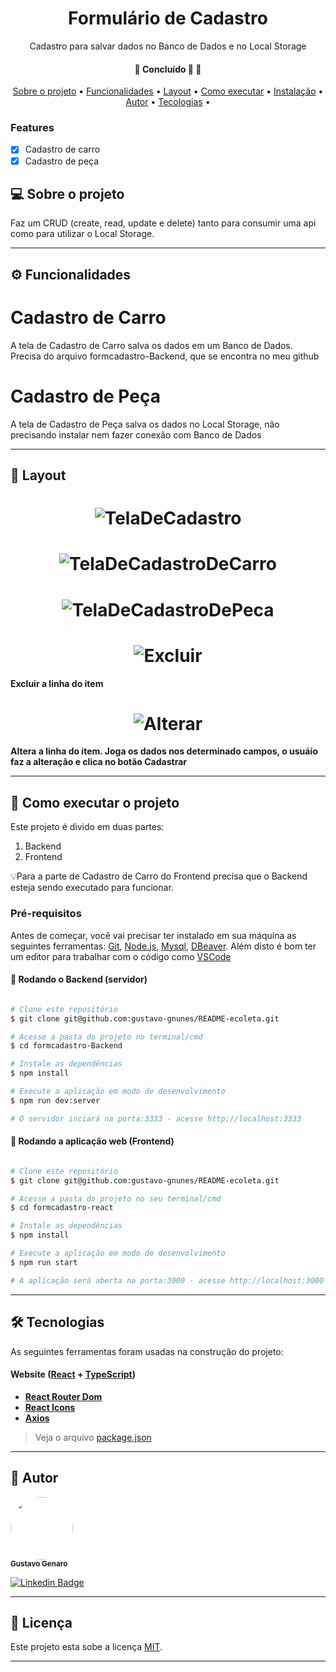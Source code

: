 <h1 align="center">Formulário de Cadastro</h1>
<p align="center">Cadastro para salvar dados no Banco de Dados e no Local Storage</p>

<h4 align="center">
	🚧   Concluído 🚀 🚧
</h4>

<p align="center">
 <a href="#sobre-o-projeto">Sobre o projeto</a> •
 <a href="#-funcionalidades">Funcionalidades</a> •
 <a href="#-layout">Layout</a> •
 <a href="#-como-executar-o-projeto">Como executar</a> •
 <a href="#tecnologias">Instalação</a> •
 <a href="#-autor">Autor</a> •
 <a href="#licença">Tecologias</a> •
</p>

### Features

- [x] Cadastro de carro
- [x] Cadastro de peça

## 💻 Sobre o projeto

Faz um CRUD (create, read, update e delete) tanto para consumir uma api como para utilizar o Local Storage.

---

## ⚙️ Funcionalidades

<h1>Cadastro de Carro</h1>
<p>A tela de Cadastro de Carro salva os dados em um Banco de Dados. Precisa do arquivo formcadastro-Backend, que se encontra no meu github</p>

<h1>Cadastro de Peça</h1>
<p>A tela de Cadastro de Peça salva os dados no Local Storage, não precisando instalar nem fazer conexão com Banco de Dados</p>

---

## 🎨 Layout

<h1 align="center">
  <img alt="TelaDeCadastro" title="#TelaDeCadastro" src="./assets/imgReadme/telaDeCadastro.png" />
</h1>

<h1 align="center">
  <img alt="TelaDeCadastroDeCarro" title="#TelaDeCadastroDeCarro" src="./assets/imgReadme/TelaDeCadastroDeCarro.png" />
</h1>

<h1 align="center">
  <img alt="TelaDeCadastroDePeca" title="#TelaDeCadastroDePeca" src="./assets/imgReadme/TelaDeCadastroDePeca.png" />
</h1>

<h1 align="center">
  <img alt="Excluir" title="#Excluir" src="./assets/imgReadme/excluir.png" />
</h1>
<strong>Excluir a linha do item</strong>

<h1 align="center">
  <img alt="Alterar" title="#Alterar" src="./assets/imgReadme/alterar.png" />
</h1>
<strong>Altera a linha do item. Joga os dados nos determinado campos, o usuáio faz a alteração e clica no botão Cadastrar</strong>

---

## 🚀 Como executar o projeto

Este projeto é divido em duas partes:
1. Backend
2. Frontend

💡Para a parte de Cadastro de Carro do Frontend precisa que o Backend esteja sendo executado para funcionar.

### Pré-requisitos

Antes de começar, você vai precisar ter instalado em sua máquina as seguintes ferramentas:
[Git](https://git-scm.com), [Node.js](https://nodejs.org/en/), [Mysql](https://www.mysql.com/downloads/), [DBeaver](https://dbeaver.io/).
Além disto é bom ter um editor para trabalhar com o código como [VSCode](https://code.visualstudio.com/)

#### 🎲 Rodando o Backend (servidor)

```bash

# Clone este repositório
$ git clone git@github.com:gustavo-gnunes/README-ecoleta.git

# Acesse a pasta do projeto no terminal/cmd
$ cd formcadastro-Backend

# Instale as dependências
$ npm install

# Execute a aplicação em modo de desenvolvimento
$ npm run dev:server

# O servidor inciará na porta:3333 - acesse http://localhost:3333

```

#### 🧭 Rodando a aplicação web (Frontend)

```bash

# Clone este repositório
$ git clone git@github.com:gustavo-gnunes/README-ecoleta.git

# Acesse a pasta do projeto no seu terminal/cmd
$ cd formcadastro-react

# Instale as dependências
$ npm install

# Execute a aplicação em modo de desenvolvimento
$ npm run start

# A aplicação será aberta na porta:3000 - acesse http://localhost:3000

```

---

## 🛠 Tecnologias

As seguintes ferramentas foram usadas na construção do projeto:

#### **Website**  ([React](https://reactjs.org/)  +  [TypeScript](https://www.typescriptlang.org/))

-   **[React Router Dom](https://github.com/ReactTraining/react-router/tree/master/packages/react-router-dom)**
-   **[React Icons](https://react-icons.github.io/react-icons/)**
-   **[Axios](https://github.com/axios/axios)**

> Veja o arquivo  [package.json](https://github.com/gustavo-gnunes/README-ecoleta/blob/master/web/package.json)

---

## 🦸 Autor

 <img style="border-radius: 50%;" src="https://avatars.githubusercontent.com/u/71887796?v=4" width="100px;" alt=""/>
 <br />
 <sub><b>Gustavo Genaro</b></sub>
 <br />

[![Linkedin Badge](https://img.shields.io/badge/-Gustavo-blue?style=flat-square&logo=Linkedin&logoColor=white&link=https://www.linkedin.com/in/gustavo-genaro-b715396a/)](https://www.linkedin.com/in/gustavo-genaro-b715396a/)


---

## 📝 Licença

Este projeto esta sobe a licença [MIT](./LICENSE).

---
